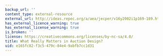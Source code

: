 ```yaml
---
backup_url: ''
content_type: external-resource
external_url: http://ideas.repec.org/a/aea/jecper/v16y2002i1p169-189.html
has_external_licence_warning: true
has_external_license_warning: true
is_broken: ''
license: https://creativecommons.org/licenses/by-nc-sa/4.0/
title: What Really Matters in Auction Design?
uid: e165fc82-f3c5-479c-84e4-9abfb7cc1d31
---
```

